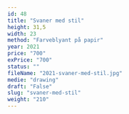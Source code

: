 ```yaml
---
id: 48
title: "Svaner med stil"
height: 31,5
width: 23
method: "Farveblyant på papir"
year: 2021
price: "700"
exPrice: "700"
status: ""
fileName: "2021-svaner-med-stil.jpg"
medie: "drawing"
draft: "False"
slug: "svaner-med-stil"
weight: "210"
---
```

